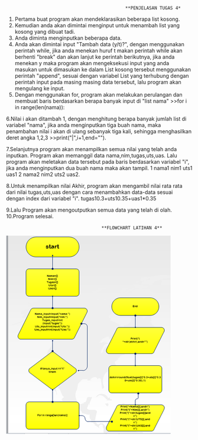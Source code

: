                                                  **PENJELASAN TUGAS 4*
                                                 
 
 1. Pertama buat program akan mendeklarasikan beberapa list kosong.
 2. Kemudian anda akan dimintai menginput untuk menambah list yang kosong yang dibuat tadi.
 3. Anda diminta menginputkan beberapa data.
 4. Anda akan dimintai input "Tambah data (y/t)?", dengan menggunakan perintah while, jika anda menekan huruf t makan perintah while akan                  berhenti "break" dan akan lanjut ke perintah berikutnya, jika anda menekan y maka program akan mengeksekusi input yang anda masukan untuk    dimasukan ke dalam List kosong tersebut menggunakan perintah "append", sesuai dengan variabel List yang terhubung dengan perintah input pada masing masing data tersebut, lalu program akan mengulang ke input.
 5. Dengan menggunakan for, program akan melakukan perulangan dan membuat baris berdasarkan berapa banyak input di "list nama" >>for i in range(len(nama)):
 
 6.Nilai i akan ditambah 1, dengan menghitung berapa banyak jumlah list di variabel "nama", jika anda menginputkan tiga buah nama, maka penambahan nilai i akan di ulang sebanyak tiga kali, sehingga menghasilkan deret angka 1,2,3 >>print("|",i+1,end="").
 
 7.Selanjutnya program akan menampilkan semua nilai yang telah anda inputkan. Program akan memanggil data nama,nim,tugas,uts,uas. Lalu program akan meletakan data tersebut pada baris berdasarkan variabel "i", jika anda menginputkan dua buah nama maka akan tampil. 1 nama1 nim1 uts1 uas1 2 nama2 nim2 uts2 uas2.
 
 8.Untuk menampilkan nilai Akhir, program akan mengambil nilai rata rata dari nilai tugas,uts,uas dengan cara menambahkan data-data sesuai dengan index dari variabel "i". tugas10.3+uts10.35+uas1*0.35
 
 9.Lalu Program akan mengoutputkan semua data yang telah di olah.
 10.Program selesai.
 
 
                                        **FLOWCHART LATIHAN 4**

![](flowcart.png)
 
                                       
